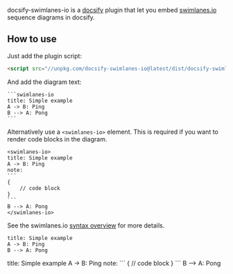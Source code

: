 docsify-swimlanes-io is a [docsify](https://github.com/docsifyjs/docsify/) plugin that let you embed [swimlanes.io](https://swimlanes.io) sequence diagrams in docsify.

## How to use

Just add the plugin script:

```html
<script src="//unpkg.com/docsify-swimlanes-io@latest/dist/docsify-swimlanes-io.js"></script> 
```

And add the diagram text:

    ```swimlanes-io
    title: Simple example
    A -> B: Ping
    B --> A: Pong
    ```

Alternatively use a `<swimlanes-io>` element. This is required if you want to render code blocks in the diagram. 

    <swimlanes-io>
    title: Simple example
    A -> B: Ping
    note:
    ```
    {
        // code block
    }
    ```
    B --> A: Pong
    </swimlanes-io>


See the swimlanes.io [syntax overview](https://swimlanes.io/gallery/full-syntax) for more details.




```swimlanes-io
title: Simple example
A -> B: Ping
B --> A: Pong
```




<swimlanes-io>
title: Simple example
A -> B: Ping
note:
```
{
    // code block
}
```
B --> A: Pong
</swimlanes-io>